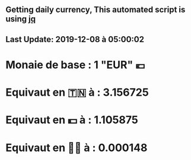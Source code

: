## Getting daily currency, This automated script is using [jq](https://stedolan.github.io/jq/)
## Last Update:  2019-12-08 à 05:00:02
 # Monaie de base : 1 "EUR" 💶 
 # Equivaut en 🇹🇳 à :  3.156725 
 # Equivaut en 💵 à : 1.105875
 # Equivaut en 🐱‍💻 à :  0.000148
